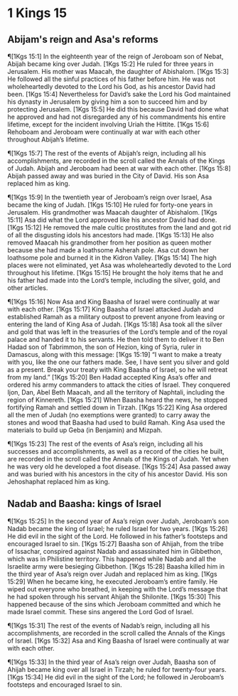 # 1 Kings 15

## Abijam's reign and Asa's reforms
¶[1Kgs 15:1] In the eighteenth year of the reign of Jeroboam son of Nebat, Abijah became king over Judah.
[1Kgs 15:2] He ruled for three years in Jerusalem. His mother was Maacah, the daughter of Abishalom.
[1Kgs 15:3] He followed all the sinful practices of his father before him. He was not wholeheartedly devoted to the Lord his God, as his ancestor David had been.
[1Kgs 15:4] Nevertheless for David’s sake the Lord his God maintained his dynasty in Jerusalem by giving him a son to succeed him and by protecting Jerusalem.
[1Kgs 15:5] He did this because David had done what he approved and had not disregarded any of his commandments his entire lifetime, except for the incident involving Uriah the Hittite.
[1Kgs 15:6] Rehoboam and Jeroboam were continually at war with each other throughout Abijah’s lifetime.

¶[1Kgs 15:7] The rest of the events of Abijah’s reign, including all his accomplishments, are recorded in the scroll called the Annals of the Kings of Judah. Abijah and Jeroboam had been at war with each other.
[1Kgs 15:8] Abijah passed away and was buried in the City of David. His son Asa replaced him as king.

¶[1Kgs 15:9] In the twentieth year of Jeroboam’s reign over Israel, Asa became the king of Judah.
[1Kgs 15:10] He ruled for forty-one years in Jerusalem. His grandmother was Maacah daughter of Abishalom.
[1Kgs 15:11] Asa did what the Lord approved like his ancestor David had done.
[1Kgs 15:12] He removed the male cultic prostitutes from the land and got rid of all the disgusting idols his ancestors had made.
[1Kgs 15:13] He also removed Maacah his grandmother from her position as queen mother because she had made a loathsome Asherah pole. Asa cut down her loathsome pole and burned it in the Kidron Valley.
[1Kgs 15:14] The high places were not eliminated, yet Asa was wholeheartedly devoted to the Lord throughout his lifetime.
[1Kgs 15:15] He brought the holy items that he and his father had made into the Lord’s temple, including the silver, gold, and other articles.

¶[1Kgs 15:16] Now Asa and King Baasha of Israel were continually at war with each other.
[1Kgs 15:17] King Baasha of Israel attacked Judah and established Ramah as a military outpost to prevent anyone from leaving or entering the land of King Asa of Judah.
[1Kgs 15:18] Asa took all the silver and gold that was left in the treasuries of the Lord’s temple and of the royal palace and handed it to his servants. He then told them to deliver it to Ben Hadad son of Tabrimmon, the son of Hezion, king of Syria, ruler in Damascus, along with this message:
[1Kgs 15:19] “I want to make a treaty with you, like the one our fathers made. See, I have sent you silver and gold as a present. Break your treaty with King Baasha of Israel, so he will retreat from my land.”
[1Kgs 15:20] Ben Hadad accepted King Asa’s offer and ordered his army commanders to attack the cities of Israel. They conquered Ijon, Dan, Abel Beth Maacah, and all the territory of Naphtali, including the region of Kinnereth.
[1Kgs 15:21] When Baasha heard the news, he stopped fortifying Ramah and settled down in Tirzah.
[1Kgs 15:22] King Asa ordered all the men of Judah (no exemptions were granted) to carry away the stones and wood that Baasha had used to build Ramah. King Asa used the materials to build up Geba (in Benjamin) and Mizpah.

¶[1Kgs 15:23] The rest of the events of Asa’s reign, including all his successes and accomplishments, as well as a record of the cities he built, are recorded in the scroll called the Annals of the Kings of Judah. Yet when he was very old he developed a foot disease.
[1Kgs 15:24] Asa passed away and was buried with his ancestors in the city of his ancestor David. His son Jehoshaphat replaced him as king.

## Nadab and Baasha: kings of Israel
¶[1Kgs 15:25] In the second year of Asa’s reign over Judah, Jeroboam’s son Nadab became the king of Israel; he ruled Israel for two years.
[1Kgs 15:26] He did evil in the sight of the Lord. He followed in his father’s footsteps and encouraged Israel to sin.
[1Kgs 15:27] Baasha son of Ahijah, from the tribe of Issachar, conspired against Nadab and assassinated him in Gibbethon, which was in Philistine territory. This happened while Nadab and all the Israelite army were besieging Gibbethon.
[1Kgs 15:28] Baasha killed him in the third year of Asa’s reign over Judah and replaced him as king.
[1Kgs 15:29] When he became king, he executed Jeroboam’s entire family. He wiped out everyone who breathed, in keeping with the Lord’s message that he had spoken through his servant Ahijah the Shilonite.
[1Kgs 15:30] This happened because of the sins which Jeroboam committed and which he made Israel commit. These sins angered the Lord God of Israel.

¶[1Kgs 15:31] The rest of the events of Nadab’s reign, including all his accomplishments, are recorded in the scroll called the Annals of the Kings of Israel.
[1Kgs 15:32] Asa and King Baasha of Israel were continually at war with each other.

¶[1Kgs 15:33] In the third year of Asa’s reign over Judah, Baasha son of Ahijah became king over all Israel in Tirzah; he ruled for twenty-four years.
[1Kgs 15:34] He did evil in the sight of the Lord; he followed in Jeroboam’s footsteps and encouraged Israel to sin.
